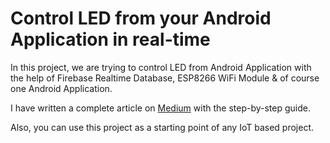 # Control LED from your Android Application in real-time

In this project, we are trying to control LED from Android Application with the help of Firebase Realtime Database, ESP8266 WiFi Module & of course one Android Application.

I have written a complete article on [Medium](https://kumar-bhupendra21.medium.com/control-rgb-led-from-android-application-f6c8ee60946a) with the step-by-step guide.

Also, you can use this project as a starting point of any IoT based project.